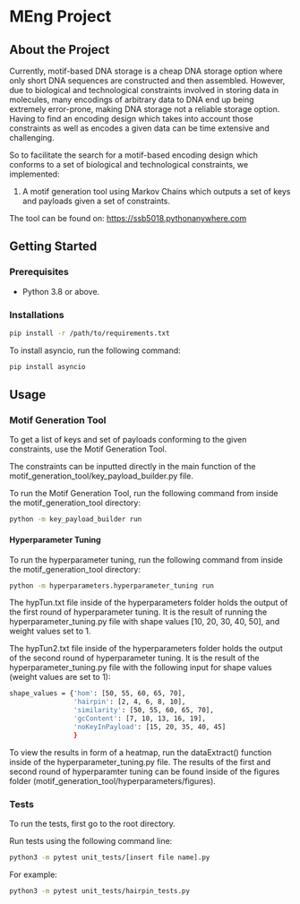 # MEng Project

## About the Project

Currently, motif-based DNA storage is a cheap DNA storage option where only short DNA sequences are constructed and then assembled. However, due to biological and technological constraints involved in storing data in molecules, many encodings of arbitrary data to DNA end up being extremely error-prone, making DNA storage not a reliable storage option. Having to find an encoding design which takes into account those constraints as well as encodes a given data can be time extensive and challenging.

So to facilitate the search for a motif-based encoding design which conforms to a set of biological and technological constraints, we implemented:

1. A motif generation tool using Markov Chains which outputs a set of keys and payloads given a set of constraints.

The tool can be found on: https://ssb5018.pythonanywhere.com

## Getting Started

### Prerequisites
* Python 3.8 or above.

### Installations
```bash
pip install -r /path/to/requirements.txt
```
To install asyncio, run the following command:
```bash
pip install asyncio
```
## Usage
### Motif Generation Tool

To get a list of keys and set of payloads conforming to the given constraints, use the Motif Generation Tool. 

The constraints can be inputted directly in the main function of the motif_generation_tool/key_payload_builder.py file.

To run the Motif Generation Tool, run the following command from inside the motif_generation_tool directory:
```bash
python -m key_payload_builder run
```

#### Hyperparameter Tuning

To run the hyperparameter tuning, run the following command from inside the motif_generation_tool directory:
```bash
python -m hyperparameters.hyperparameter_tuning run
```

The hypTun.txt file inside of the hyperparameters folder holds the output of the first round of hyperparameter tuning. It is the result of running the hyperparameter_tuning.py file with shape values [10, 20, 30, 40, 50], and weight values set to 1.

The hypTun2.txt file inside of the hyperparameters folder holds the output of the second round of hyperparameter tuning. It is the result of the hyperparameter_tuning.py file with the following input for shape values (weight values are set to 1):

```bash
shape_values = {'hom': [50, 55, 60, 65, 70], 
                'hairpin': [2, 4, 6, 8, 10], 
                'similarity': [50, 55, 60, 65, 70], 
                'gcContent': [7, 10, 13, 16, 19], 
                'noKeyInPayload': [15, 20, 35, 40, 45]
                }
```

To view the results in form of a heatmap, run the dataExtract() function inside of the hyperparameter_tuning.py file.
The results of the first and second round of hyperparamter tuning can be found inside of the figures folder (motif_generation_tool/hyperparameters/figures).

### Tests

To run the tests, first go to the root directory.

Run tests using the following command line: 
```bash
python3 -m pytest unit_tests/[insert file name].py
```
For example: 
```bash
python3 -m pytest unit_tests/hairpin_tests.py
```




